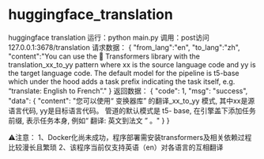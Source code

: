# huggingface_translation
 huggingface translation
运行：python main.py
调用：post访问127.0.0.1:3678/translation
请求数据：
{
    "from_lang":"en",
    "to_lang":"zh",
    "content":"You can use the 🤗 Transformers library with the translation_xx_to_yy pattern where xx is the source language code and yy is the target language code. The default model for the pipeline is t5-base which under the hood adds a task prefix indicating the task itself, e.g. “translate: English to French”."
}
返回数据：
{
    "code": 1,
    "msg": "success",
    "data": {
        "content": "您可以使用“ 变换器库” 的翻译_xx_to_yy 模式, 其中xx是源语言代码, yy是目标语言代码。 管道的默认模式是 t5- base, 在引擎盖下添加任务前缀, 表示任务本身, 例如“ 翻译: 英文到法文 ” 。"
    }
}

⚠️注意：
1、Docker化尚未成功，程序部署需安装transformers及相关依赖过程比较漫长且繁琐
2、该程序当前仅支持英语（en）对各语言的互相翻译

